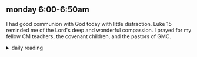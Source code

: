 ## monday 6:00-6:50am

I had good communion with God today with little distraction. Luke 15 reminded me of the Lord's deep and wonderful compassion. I prayed for my fellow CM teachers, the covenant children, and the pastors of GMC.

<details markdown="1">
<summary>daily reading</summary>

| {{ page.date | date: "%B %-d, %Y" }} |
| :-------------: |
| [1 Chron. 29; 2 Pet. 3; Mic. 6; Luke 15]({% link _Bible/Bible-year-1.md %}) |
| [WCF Chapter 8]({% link _wcf/wcf-month-1.md %}) |
| [The Nicene Creed](https://threeforms.org/the-nicene-creed/) |

</details>

